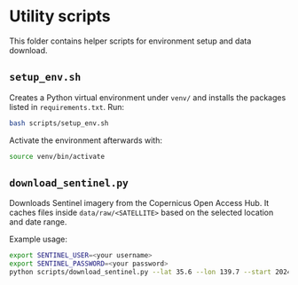 # Utility scripts

This folder contains helper scripts for environment setup and data download.

## `setup_env.sh`
Creates a Python virtual environment under `venv/` and installs the packages listed in `requirements.txt`.
Run:

```bash
bash scripts/setup_env.sh
```

Activate the environment afterwards with:

```bash
source venv/bin/activate
```

## `download_sentinel.py`
Downloads Sentinel imagery from the Copernicus Open Access Hub.
It caches files inside `data/raw/<SATELLITE>` based on the selected location and
 date range.

Example usage:

```bash
export SENTINEL_USER=<your username>
export SENTINEL_PASSWORD=<your password>
python scripts/download_sentinel.py --lat 35.6 --lon 139.7 --start 2024-01-01 --end 2024-01-31
```
